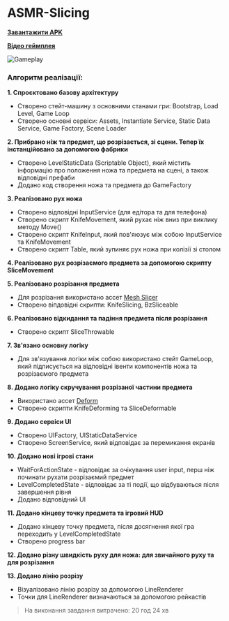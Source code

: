 # ASMR-Slicing

[**Завантажити APK**](https://drive.google.com/file/d/15x2MXmtNm--Ke7BuL1O3ob9HBJal_Nc6/view?usp=sharing)

[**Відео геймплея**](https://youtube.com/shorts/Ci4uhaaah9w)

![Gameplay](https://github.com/dancewithmoon/ASMR-Slicing/assets/91838410/79f5660f-7fbe-4e22-b6a8-aac30b954e9e)

### Алгоритм реалізації:
**1. Спроєктовано базову архітектуру**
- Створено стейт-машину з основними станами гри: Bootstrap, Load Level, Game Loop
- Створено основні сервіси: Assets, Instantiate Service, Static Data Service, Game Factory, Scene Loader

**2. Прибрано ніж та предмет, що розрізається, зі сцени. Тепер їх інстанційовано за допомогою фабрики**
- Створено LevelStaticData (Scriptable Object), який містить інформацію про положення ножа та предмета на сцені, а також відповідні префаби
- Додано код створення ножа та предмета до GameFactory

**3. Реалізовано рух ножа**
- Створено відповідні InputService (для едітора та для телефона)
- Створено скрипт KnifeMovement, який рухає ніж вниз при виклику методу Move()
- Створено скрипт KnifeInput, який пов'яюзує між собою InputService та KnifeMovement
- Створено скрипт Table, який зупиняє рух ножа при колізії зі столом

**4. Реалізовано рух розрізаємого предмета за допомогою скрипту SliceMovement**

**5. Реалізовано розрізання предмета**
- Для розрізання використано ассет [Mesh Slicer](https://assetstore.unity.com/packages/tools/modeling/mesh-slicer-59618)
- Створено віпдовідні скрипти: KnifeSlicing, BzSliceable

**6. Реалізовано відкидання та падіння предмета після розрізання**
- Створено скрипт SliceThrowable

**7. Зв'язано основну логіку**
- Для зв'язування логіки між собою використано стейт GameLoop, який підписується на відповідні івенти компонентів ножа та розрізаємого предмета

**8. Додано логіку скручування розрізаної частини предмета**
- Використано ассет [Deform](https://assetstore.unity.com/packages/tools/modeling/deform-148425)
- Створено скрипти KnifeDeforming та SliceDeformable

**9. Додано сервіси UI**
- Створено UIFactory, UIStaticDataService
- Створено ScreenService, який відповідає за перемикання екранів

**10. Додано нові ігрові стани**
- WaitForActionState - відповідає за очікування user input, перш ніж починати рухати розрізаємий предмет
- LevelCompletedState - відповідає за ті події, що відбуваються після завершення рівня
- Додано відповідний UI

**11. Додано кінцеву точку предмета та ігровий HUD**
- Додано кінцеву точку предмета, після досягнення якої гра переходить у LevelCompletedState
- Створено progress bar

**12. Додано різну швидкість руху для ножа: для звичайного руху та для розрізання**

**13. Додано лінію розрізу**
- Візуалізовано лінію розрізу за допомогою LineRenderer
- Точки для LineRenderer визначаються за допомогою рейкастів

> На виконання завдання витрачено: 20 год 24 хв
